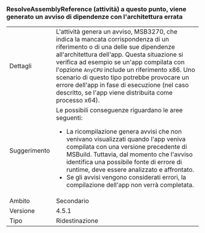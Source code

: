 ### <a name="resolveassemblyreference-task-now-warns-of-dependencies-with-the-wrong-architecture"></a>ResolveAssemblyReference (attività) a questo punto, viene generato un avviso di dipendenze con l'architettura errata

|   |   |
|---|---|
|Dettagli|L'attività genera un avviso, MSB3270, che indica la mancata corrispondenza di un riferimento o di una delle sue dipendenze all'architettura dell'app. Questa situazione si verifica ad esempio se un'app compilata con l'opzione <code>AnyCPU</code> include un riferimento x86. Uno scenario di questo tipo potrebbe provocare un errore dell'app in fase di esecuzione (nel caso descritto, se l'app viene distribuita come processo x64).|
|Suggerimento|Le possibili conseguenze riguardano le aree seguenti:<ul><li>La ricompilazione genera avvisi che non venivano visualizzati quando l'app veniva compilata con una versione precedente di MSBuild. Tuttavia, dal momento che l'avviso identifica una possibile fonte di errore di runtime, deve essere analizzato e affrontato.</li><li>Se gli avvisi vengono considerati errori, la compilazione dell'app non verrà completata.</li></ul>|
|Ambito|Secondario|
|Versione|4.5.1|
|Tipo|Ridestinazione|


